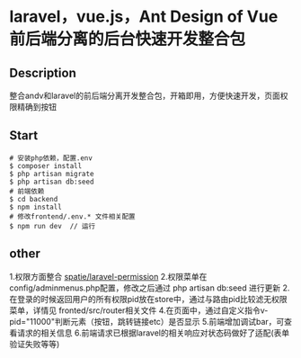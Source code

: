 # laravel，vue.js，Ant Design of Vue 前后端分离的后台快速开发整合包
## Description
整合andv和laravel的前后端分离开发整合包，开箱即用，方便快速开发，页面权限精确到按钮
## Start
```shell
# 安装php依赖，配置.env
$ composer install 
$ php artisan migrate  
$ php artisan db:seed
# 前端依赖
$ cd backend    
$ npm install 
# 修改frontend/.env.* 文件相关配置
$ npm run dev  // 运行
```
## other
1.权限方面整合 [spatie/laravel-permission](https://github.com/spatie/laravel-permission)
2.权限菜单在config/adminmenus.php配置，修改之后通过 php artisan db:seed 进行更新
2.在登录的时候返回用户的所有权限pid放在store中，通过与路由pid比较滤无权限菜单，详情见 fronted/src/router相关文件
4.在页面中，通过自定义指令v-pid="11000"判断元素（按钮，跳转链接etc）是否显示
5.前端增加调试bar，可查看请求的相关信息
6.前端请求已根据laravel的相关响应对状态码做好了适配(表单验证失败等等)





  
